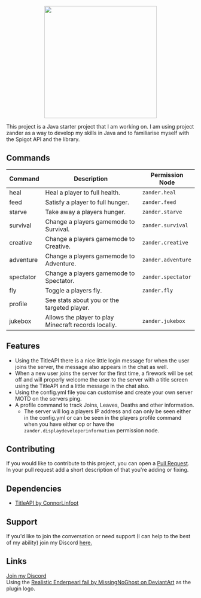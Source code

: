 <p align="center">
  <img height="300" src="https://i.imgur.com/3Xupajl.png">
</p>

This project is a Java starter project that I am working on. I am using project zander as a way to develop my skills in Java and to familiarise myself with the Spigot API and the library.

## Commands
|  Command  |             Description                              |  Permission Node   |
|-----------|------------------------------------------------------|--------------------|
| heal      | Heal a player to full health.                        | `zander.heal`      |
| feed      | Satisfy a player to full hunger.                     | `zander.feed`      |
| starve    | Take away a players hunger.                          | `zander.starve`    |
| survival  | Change a players gamemode to Survival.               | `zander.survival`  |
| creative  | Change a players gamemode to Creative.               | `zander.creative`  |
| adventure | Change a players gamemode to Adventure.              | `zander.adventure` |
| spectator | Change a players gamemode to Spectator.              | `zander.spectator` |
| fly       | Toggle a players fly.                                | `zander.fly`       |
| profile   | See stats about you or the targeted player.          |                    |
| jukebox   | Allows the player to play Minecraft records locally. | `zander.jukebox`   |

## Features
- Using the TitleAPI there is a nice little login message for when the user joins the server, the message also appears in the chat as well.
- When a new user joins the server for the first time, a firework will be set off and will properly welcome the user to the server with a title screen using the TitleAPI and a little message in the chat also.
- Using the config.yml file you can customise and create your own server MOTD on the servers ping.
- A profile command to track Joins, Leaves, Deaths and other information.
    - The server will log a players IP address and can only be seen either in the config.yml or can be seen in the players profile command when you have either op or have the `zander.displaydeveloperinformation` permission node.

## Contributing
If you would like to contribute to this project, you can open a [Pull Request](https://github.com/shadowolfyt/zander/pulls). In your pull request add a short description of that you're adding or fixing.  

## Dependencies
- [TitleAPI by ConnorLinfoot](https://www.spigotmc.org/resources/titleapi-1-8-1-13.1325/)

## Support
If you'd like to join the conversation or need support (I can help to the best of my ability) join my Discord [here.](http://bit.ly/mancavediscord)

## Links
[Join my Discord](http://bit.ly/mancavediscord)<br>
Using the [Realistic Enderpearl fail by MissingNoGhost on DeviantArt](https://www.deviantart.com/missingnoghost/art/Realistic-Enderpearl-fail-412476635) as the plugin logo.
